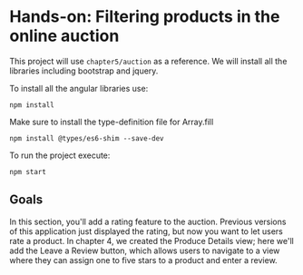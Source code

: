 # Hands-on: Filtering products in the online auction

This project will use `chapter5/auction` as a reference. We will install all the libraries
including bootstrap and jquery.

To install all the angular libraries use:

```shell
npm install
```

Make sure to install the type-definition file for Array.fill

```shell
npm install @types/es6-shim --save-dev
```

To run the project execute:

```shell
npm start
```



## Goals

In this section, you'll add a rating feature to the auction. Previous versions of this
application just displayed the rating, but now you want to let users rate a product. In
chapter 4, we created the Produce Details view; here we'll add the Leave a Review
button, which allows users to navigate to a view where they can assign one to five
stars to a product and enter a review.

